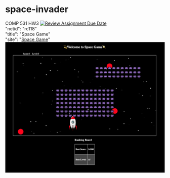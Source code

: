 # space-invader
COMP 531 HW3 
[![Review Assignment Due Date](https://classroom.github.com/assets/deadline-readme-button-24ddc0f5d75046c5622901739e7c5dd533143b0c8e959d652212380cedb1ea36.svg)](https://classroom.github.com/a/h6B8Tg1s)
<br>"netid": "rc118"
<br>"title": "Space Game"
<br>"site": "[Space Game](https://alieng.surge.sh/)"
<br>![ScreenShot](screenshot.png)
